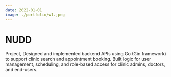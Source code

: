 ```yaml
---
date: 2022-01-01
image: ./portfolio/w1.jpeg
---
```


# NUDD

Project, Designed and implemented backend APIs using Go (Gin framework) to support clinic search and appointment booking. Built logic for user management, scheduling, and role-based access for clinic admins, doctors, and end-users.